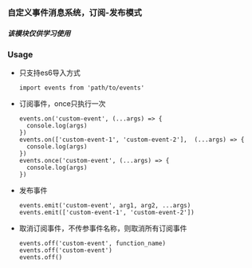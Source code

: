 ### 自定义事件消息系统，订阅-发布模式
##### 该模块仅供学习使用

### Usage
- 只支持es6导入方式
  ```
  import events from 'path/to/events'
  ```

- 订阅事件，once只执行一次
  ```
  events.on('custom-event', (...args) => {
    console.log(args)
  })
  events.on(['custom-event-1', 'custom-event-2'],  (...args) => {
    console.log(args)
  })
  events.once('custom-event', (...args) => {
    console.log(args)
  })
  ```
- 发布事件
  ```
  events.emit('custom-event', arg1, arg2, ...args)
  events.emit(['custom-event-1', 'custom-event-2'])
  ```
- 取消订阅事件，不传参事件名称，则取消所有订阅事件
  ```
  events.off('custom-event', function_name)
  events.off('custom-event')
  events.off()
  ```
